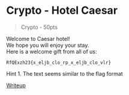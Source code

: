 # Crypto - Hotel Caesar
> Crypto - 50pts

Welcome to Caesar hotel!<br>
We hope you will enjoy your stay.<br>
Here is a welcome gift from all of us:
```
RfQExzh23{x_eljb_clo_rp_x_eljb_clo_vlr}
```

Hint 1. The text seems similar to the flag format

[Writeup](writeup.md)
